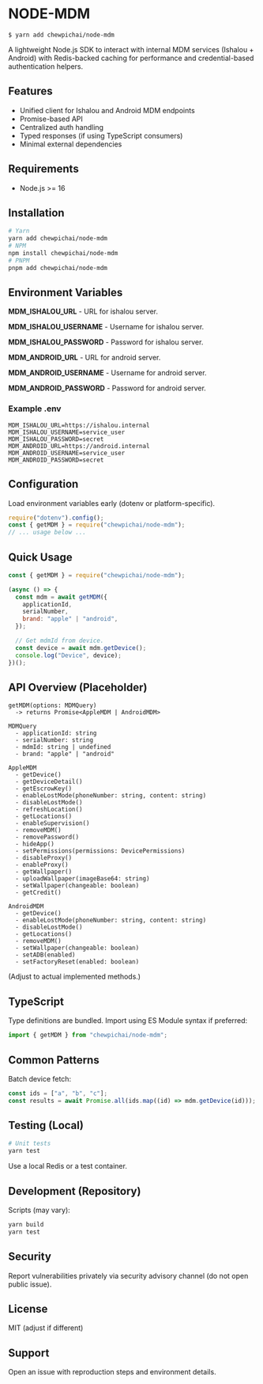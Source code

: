 # NODE-MDM

    $ yarn add chewpichai/node-mdm

A lightweight Node.js SDK to interact with internal MDM services (Ishalou + Android) with Redis-backed caching for performance and credential-based authentication helpers.

## Features

- Unified client for Ishalou and Android MDM endpoints
- Promise-based API
- Centralized auth handling
- Typed responses (if using TypeScript consumers)
- Minimal external dependencies

## Requirements

- Node.js >= 16

## Installation

```bash
# Yarn
yarn add chewpichai/node-mdm
# NPM
npm install chewpichai/node-mdm
# PNPM
pnpm add chewpichai/node-mdm
```

## Environment Variables

**MDM_ISHALOU_URL** - URL for ishalou server.

**MDM_ISHALOU_USERNAME** - Username for ishalou server.

**MDM_ISHALOU_PASSWORD** - Password for ishalou server.

**MDM_ANDROID_URL** - URL for android server.

**MDM_ANDROID_USERNAME** - Username for android server.

**MDM_ANDROID_PASSWORD** - Password for android server.

### Example .env

```env
MDM_ISHALOU_URL=https://ishalou.internal
MDM_ISHALOU_USERNAME=service_user
MDM_ISHALOU_PASSWORD=secret
MDM_ANDROID_URL=https://android.internal
MDM_ANDROID_USERNAME=service_user
MDM_ANDROID_PASSWORD=secret
```

## Configuration

Load environment variables early (dotenv or platform-specific).

```js
require("dotenv").config();
const { getMDM } = require("chewpichai/node-mdm");
// ... usage below ...
```

## Quick Usage

```js
const { getMDM } = require("chewpichai/node-mdm");

(async () => {
  const mdm = await getMDM({
    applicationId,
    serialNumber,
    brand: "apple" | "android",
  });

  // Get mdmId from device.
  const device = await mdm.getDevice();
  console.log("Device", device);
})();
```

## API Overview (Placeholder)

```text
getMDM(options: MDMQuery)
  -> returns Promise<AppleMDM | AndroidMDM>

MDMQuery
  - applicationId: string
  - serialNumber: string
  - mdmId: string | undefined
  - brand: "apple" | "android"

AppleMDM
  - getDevice()
  - getDeviceDetail()
  - getEscrowKey()
  - enableLostMode(phoneNumber: string, content: string)
  - disableLostMode()
  - refreshLocation()
  - getLocations()
  - enableSupervision()
  - removeMDM()
  - removePassword()
  - hideApp()
  - setPermissions(permissions: DevicePermissions)
  - disableProxy()
  - enableProxy()
  - getWallpaper()
  - uploadWallpaper(imageBase64: string)
  - setWallpaper(changeable: boolean)
  - getCredit()

AndroidMDM
  - getDevice()
  - enableLostMode(phoneNumber: string, content: string)
  - disableLostMode()
  - getLocations()
  - removeMDM()
  - setWallpaper(changeable: boolean)
  - setADB(enabled)
  - setFactoryReset(enabled: boolean)
```

(Adjust to actual implemented methods.)

## TypeScript

Type definitions are bundled. Import using ES Module syntax if preferred:

```ts
import { getMDM } from "chewpichai/node-mdm";
```

## Common Patterns

Batch device fetch:

```js
const ids = ["a", "b", "c"];
const results = await Promise.all(ids.map((id) => mdm.getDevice(id)));
```

## Testing (Local)

```bash
# Unit tests
yarn test
```

Use a local Redis or a test container.

## Development (Repository)

Scripts (may vary):

```bash
yarn build
yarn test
```

## Security

Report vulnerabilities privately via security advisory channel (do not open public issue).

## License

MIT (adjust if different)

## Support

Open an issue with reproduction steps and environment details.
